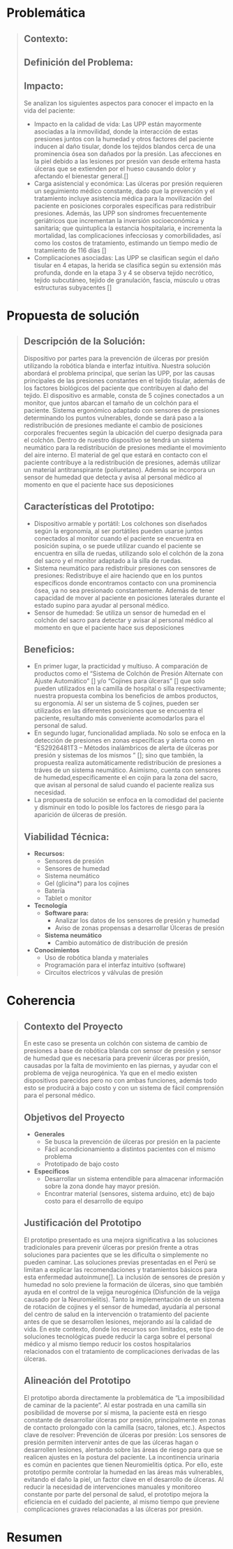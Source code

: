 # Problemática
> ## Contexto:
> ## Definición del Problema:
> ## Impacto:
> Se analizan los siguientes aspectos para conocer el impacto en la vida del paciente:
> * Impacto en la calidad de vida: Las UPP están mayormente asociadas a la inmovilidad, donde la interacción de estas presiones juntos con la humedad y otros factores del paciente inducen al daño tisular, donde los tejidos blandos cerca de una prominencia ósea son dañados por la presión. Las afecciones en la piel debido a las lesiones por presión van desde eritema hasta úlceras que se extienden por el hueso causando dolor y afectando el bienestar general.[]
> * Carga asistencial y económica: Las úlceras por presión requieren un seguimiento médico constante, dado que la prevención y el tratamiento incluye asistencia médica para la movilización del paciente en posiciones corporales específicas para redistribuir presiones. Además, las UPP son síndromes frecuentemente geriátricos que incrementan la inversión socioeconómica y sanitaria; que quintuplica la estancia hospitalaria, e incrementa la mortalidad, las complicaciones infecciosas y comorbilidades, así como los costos de tratamiento, estimando un tiempo medio de tratamiento de 116 días []
> * Complicaciones asociadas: Las UPP se clasifican según el daño tisular en 4 etapas, la herida se clasifica según su extensión más profunda, donde en la etapa 3 y 4 se observa tejido necrótico, tejido subcutáneo, tejido de granulación, fascia, músculo u otras estructuras subyacentes []

# Propuesta de solución
> ## Descripción de la Solución:
> Dispositivo por partes para la prevención de úlceras por presión utilizando la robótica blanda e interfaz intuitiva. Nuestra solución abordará el problema principal, que serían las UPP, por las causas principales de las presiones constantes en el tejido tisular, además de los factores biológicos del paciente que contribuyen al daño del tejido. El dispositivo es armable, consta de 5 cojines conectados a un monitor, que juntos abarcan el tamaño de un colchón para el paciente. Sistema ergonómico adaptado con sensores de presiones determinando los puntos vulnerables, donde se dará paso a la redistribución de presiones mediante el cambio de posiciones corporales frecuentes según la ubicación del cuerpo designada para el colchón. Dentro de nuestro dispositivo se tendrá un sistema neumático para la redistribución de presiones mediante el movimiento del aire interno. El material de gel que estará en contacto con el paciente contribuye a la redistribución de presiones, además utilizar un material antitranspirante (poliuretano). Además se incorpora un sensor de humedad que detecta y avisa al personal médico al momento en que el paciente hace sus deposiciones
> ## Características del Prototipo:
> * Dispositivo armable y portátil: Los colchones son diseñados según la ergonomía, al ser portátiles pueden usarse juntos conectados al monitor cuando el paciente se encuentra en posición supina, o se puede utilizar cuando el paciente se encuentra en silla de ruedas, utilizando solo el colchón de la zona del sacro y el monitor adaptado a la silla de ruedas.
> * Sistema neumático para redistribuir presiones con sensores de presiones: Redistribuye el aire haciendo que en los puntos específicos donde encontramos contacto con una prominencia ósea, ya no sea presionado constantemente. Además de tener capacidad de mover al paciente en posiciones laterales durante el estado supino para ayudar al personal médico.
> * Sensor de humedad: Se utiliza un sensor de humedad en el colchón del sacro para detectar y avisar al personal médico al momento en que el paciente hace sus deposiciones
> ## Beneficios:
> * En primer lugar, la practicidad y multiuso. A comparación de productos como el “Sistema de Colchón de Presión Alternate con Ajuste Automático” [] y/o “Cojines para úlceras” [] que solo pueden utilizados en la camilla de hospital o silla respectivamente; nuestra propuesta combina los beneficios de ambos productos, su ergonomía.  Al ser un sistema de 5 cojines, pueden ser utilizados en las diferentes posiciones que se encuentra el paciente, resultando más conveniente acomodarlos para el personal de salud.
> * En segundo lugar, funcionalidad ampliada. No solo se enfoca en la detección de presiones en zonas específicas y alerta como en “ES2926481T3 – Métodos inalámbricos de alerta de úlceras por presión y sistemas de los mismos ” []; sino que también, la propuesta realiza automáticamente redistribución de presiones a tráves de un sistema neumático. Asimismo, cuenta con sensores de humedad,especificamente el en cojin para la zona del sacro, que avisan al personal de salud cuando el paciente realiza sus necesidad.
> * La propuesta de solución se enfoca en la comodidad del paciente y disminuir en todo lo posible los factores de riesgo para la aparición de úlceras de presión. 
> ## Viabilidad Técnica:
> * **Recursos:**
>     * Sensores de presión
>     * Sensores de humedad
>     * Sistema neumático
>     * Gel (glicina*) para los cojines
>     * Batería
>     * Tablet o monitor
> * **Tecnología**
>   * **Software para:**
>     * Analizar los datos de los sensores de presión y humedad
>     * Aviso de zonas propensas a desarrollar Úlceras de presión
>   * **Sistema neumático**
>     * Cambio automático de distribución de presión
> * **Conocimientos**
>     * Uso de robótica blanda y materiales
>     * Programación para el interfaz intuitivo (software)
>     * Circuitos electrícos y válvulas de presión 
# Coherencia
> ## Contexto del Proyecto
> En este caso se presenta un colchón con sistema de cambio de presiones a base de robótica blanda con sensor de presión y sensor de humedad que es necesaria para prevenir úlceras por presión, causadas por la falta de movimiento en las piernas, y ayudar con el problema de vejiga neurogénica. Ya que en el medio existen dispositivos parecidos pero no con ambas funciones, además todo esto se producirá a bajo costo y con un sistema de fácil comprensión para el personal médico.
> ## Objetivos del Proyecto
> * **Generales**
>   * Se busca la prevención de úlceras por presión en la paciente
>   * Fácil acondicionamiento a distintos pacientes con el mismo problema
>   * Prototipado de bajo costo
> * **Específicos**
>   * Desarrollar un sistema entendible para almacenar información sobre la zona donde hay mayor presión.
>   * Encontrar material (sensores, sistema arduino, etc) de bajo costo para el desarrollo de equipo
> ## Justificación del Prototipo
> El prototipo presentado es una mejora significativa a las soluciones tradicionales para prevenir úlceras por presión frente a otras soluciones para pacientes que se les dificulta o simplemente no pueden caminar. Las soluciones previas presentadas en el Perú se limitan a explicar las recomendaciones y tratamientos básicos para esta enfermedad autoinmune[]. La inclusión de sensores de presión y humedad no solo previene la formación de úlceras, sino que también ayuda en el control de la vejiga neurogénica (Disfunción de la vejiga causado por la Neuromielitis). Tanto la implementación de un sistema de rotación de cojines y el sensor de humedad, ayudaría al personal del centro de salud en la intervención o tratamiento del paciente antes de que se desarrollen lesiones, mejorando así la calidad de vida. En este contexto, donde los recursos son limitados, este tipo de soluciones tecnológicas puede reducir la carga sobre el personal médico y al mismo tiempo reducir los costos hospitalarios relacionados con el tratamiento de complicaciones derivadas de las úlceras.
> ## Alineación del Prototipo
> El prototipo aborda directamente la problemática de “La imposibilidad de caminar de la paciente”. Al estar postrada en una camilla sin posibilidad de moverse por sí misma, la paciente está en riesgo constante de desarrollar úlceras por presión, principalmente en zonas de contacto prolongado con la camilla (sacro, talones, etc.). Aspectos clave de resolver: Prevención de úlceras por presión: Los sensores de presión permiten intervenir antes de que las úlceras hagan o desarrollen lesiones, alertando sobre las áreas de riesgo para que se realicen ajustes en la postura del paciente. La incontinencia urinaria es común en pacientes que tienen Neuromielitis óptica. Por ello, este prototipo permite controlar la humedad en las áreas más vulnerables, evitando el daño la piel, un factor clave en el desarrollo de úlceras. Al reducir la necesidad de intervenciones manuales y monitoreo constante por parte del personal de salud, el prototipo mejora la eficiencia en el cuidado del paciente, al mismo tiempo que previene complicaciones graves relacionadas a las úlceras por presión.

# Resumen
